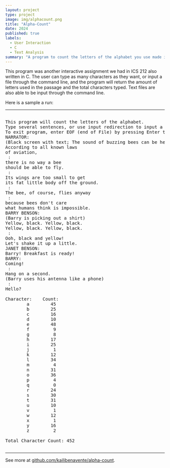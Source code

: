 ```yaml
---
layout: project
type: project
image: img/alphacount.png
title: "Alpha-Count"
date: 2024
published: true
labels:
  - User Interaction
  - C
  - Text Analysis
summary: "A program to count the letters of the alphabet you use made in ICS 212."
---
```


This program was another interactive assignment we had in ICS 212 also written in C. The user can type as many characters as they want, or input a file through the command line, and the program will return the amount of letters used in the passage and the total characters typed. Text files are also able to be input through the command line.

Here is a sample a run:

<hr>

<pre>
 
This program will count the letters of the alphabet.
Type several sentences, or use input redirection to input a file.
To exit program, enter EOF (end of File) by pressing Enter then Ctrl-D.
NARRATOR:     
(Black screen with text; The sound of buzzing bees can be heard)
According to all known laws
of aviation,
 :
there is no way a bee
should be able to fly.
 :
Its wings are too small to get
its fat little body off the ground.
 :
The bee, of course, flies anyway
 :
because bees don't care
what humans think is impossible.
BARRY BENSON:
(Barry is picking out a shirt)
Yellow, black. Yellow, black.
Yellow, black. Yellow, black.
 :
Ooh, black and yellow!
Let's shake it up a little.
JANET BENSON:
Barry! Breakfast is ready!
BARRY:
Coming!
 :
Hang on a second.
(Barry uses his antenna like a phone)
 :
Hello?

Character:    Count:
        a        45
        b        25
        c        16
        d        10
        e        48
        f         9
        g         8
        h        17
        i        25
        j         1
        k        12
        l        34
        m         4
        n        31
        o        36
        p         4
        q         0
        r        24
        s        30
        t        31
        u        10
        v         1
        w        12
        x         1
        y        16
        z         2

Total Character Count: 452

</pre>

<hr>

See more at [github.com/kailibenavente/alpha-count](https://github.com/kailibenavente/alpha-count).
